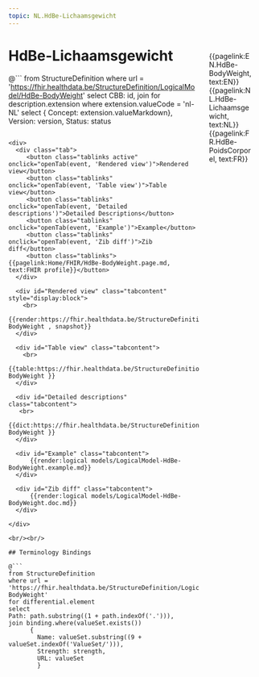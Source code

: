 ```yaml
---
topic: NL.HdBe-Lichaamsgewicht
---
```


<div style="float:right;width:85px;padding:10px;margin:10">
<p>{{pagelink:EN.HdBe-BodyWeight, text:EN}}  {{pagelink:NL.HdBe-Lichaamsgewicht, text:NL}}  {{pagelink:FR.HdBe-PoidsCorporel, text:FR}}<p>
</div>

# HdBe-Lichaamsgewicht



@```
from StructureDefinition
where url = 'https://fhir.healthdata.be/StructureDefinition/LogicalModel/HdBe-BodyWeight'
select 
CBB: id,
join for description.extension where extension.valueCode = 'nl-NL' select { Concept: extension.valueMarkdown}, 
Version: version,
Status: status
```

<div>
  <div class="tab">
     <button class="tablinks active" onclick="openTab(event, 'Rendered view')">Rendered view</button>
     <button class="tablinks" onclick="openTab(event, 'Table view')">Table view</button>
     <button class="tablinks" onclick="openTab(event, 'Detailed descriptions')">Detailed Descriptions</button>
     <button class="tablinks" onclick="openTab(event, 'Example')">Example</button>
     <button class="tablinks" onclick="openTab(event, 'Zib diff')">Zib diff</button>
     <button class="tablinks">{{pagelink:Home/FHIR/HdBe-BodyWeight.page.md, text:FHIR profile}}</button>
  </div>

  <div id="Rendered view" class="tabcontent" style="display:block">
    <br>
      {{render:https://fhir.healthdata.be/StructureDefinition/LogicalModel/HdBe-BodyWeight , snapshot}}
  </div>

  <div id="Table view" class="tabcontent">
    <br>
      {{table:https://fhir.healthdata.be/StructureDefinition/LogicalModel/HdBe-BodyWeight }}
  </div>

  <div id="Detailed descriptions" class="tabcontent">
   <br>
      {{dict:https://fhir.healthdata.be/StructureDefinition/LogicalModel/HdBe-BodyWeight }}
  </div>

  <div id="Example" class="tabcontent">
      {{render:logical models/LogicalModel-HdBe-BodyWeight.example.md}}
  </div>

  <div id="Zib diff" class="tabcontent">
      {{render:logical models/LogicalModel-HdBe-BodyWeight.doc.md}}
  </div>

</div>

<br/><br/> 

## Terminology Bindings

@```
from StructureDefinition
where url = 'https://fhir.healthdata.be/StructureDefinition/LogicalModel/HdBe-BodyWeight'
for differential.element
select
Path: path.substring((1 + path.indexOf('.'))),
join binding.where(valueSet.exists())
      { 
        Name: valueSet.substring((9 + valueSet.indexOf('ValueSet/'))),
        Strength: strength,
        URL: valueSet
        }
```  